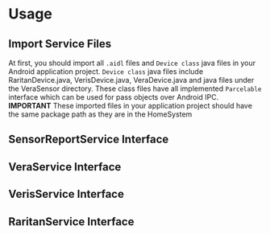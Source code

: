 # Usage

## Import Service Files
At first, you should import all `.aidl` files and `Device class` java files in your Android application project. `Device class` java files include RaritanDevice.java, VerisDevice.java, VeraDevice.java and java files under the VeraSensor directory. These class files have all implemented `Parcelable` interface which can be used for pass objects over Android IPC. **IMPORTANT** These imported files in your application project should have the same package path as they are in the HomeSystem  



## SensorReportService Interface


## VeraService Interface


## VerisService Interface


## RaritanService Interface



